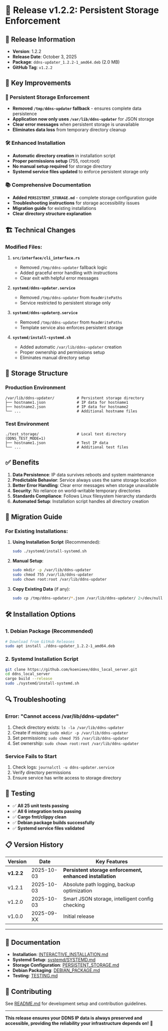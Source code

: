 # 🚀 Release v1.2.2: Persistent Storage Enforcement

## 📅 Release Information
- **Version**: 1.2.2
- **Release Date**: October 3, 2025
- **Package**: `ddns-updater_1.2.2-1_amd64.deb` (2.0 MB)
- **GitHub Tag**: `v1.2.2`

## 🎯 Key Improvements

### 🔧 Persistent Storage Enforcement
- **Removed `/tmp/ddns-updater` fallback** - ensures complete data persistence
- **Application now only uses `/var/lib/ddns-updater`** for JSON storage
- **Clear error messages** when persistent storage is unavailable
- **Eliminates data loss** from temporary directory cleanup

### 🛠️ Enhanced Installation
- **Automatic directory creation** in installation script
- **Proper permissions setup** (755, root:root) 
- **No manual setup required** for storage directory
- **Systemd service files updated** to enforce persistent storage only

### 📚 Comprehensive Documentation
- **Added `PERSISTENT_STORAGE.md`** - complete storage configuration guide
- **Troubleshooting instructions** for storage accessibility issues
- **Migration guide** for existing installations
- **Clear directory structure explanation**

## 🏗️ Technical Changes

### Modified Files:
1. **`src/interface/cli_interface.rs`**
   - Removed `/tmp/ddns-updater` fallback logic
   - Added graceful error handling with instructions
   - Clear exit with helpful error messages

2. **`systemd/ddns-updater.service`**
   - Removed `/tmp/ddns-updater` from `ReadWritePaths`
   - Service restricted to persistent storage only

3. **`systemd/ddns-updater@.service`**
   - Removed `/tmp/ddns-updater` from `ReadWritePaths`
   - Template service also enforces persistent storage

4. **`systemd/install-systemd.sh`**
   - Added automatic `/var/lib/ddns-updater` creation
   - Proper ownership and permissions setup
   - Eliminates manual directory setup

## 📁 Storage Structure

### Production Environment
```
/var/lib/ddns-updater/          # Persistent storage directory
├── hostname1.json              # IP data for hostname1  
├── hostname2.json              # IP data for hostname2
└── ...                         # Additional hostname files
```

### Test Environment  
```
./test_storage/                 # Local test directory (DDNS_TEST_MODE=1)
├── hostname1.json              # Test IP data
└── ...                         # Additional test files
```

## ✅ Benefits

1. **Data Persistence**: IP data survives reboots and system maintenance
2. **Predictable Behavior**: Service always uses the same storage location
3. **Better Error Handling**: Clear error messages when storage unavailable
4. **Security**: No reliance on world-writable temporary directories
5. **Standards Compliance**: Follows Linux filesystem hierarchy standards
6. **Automated Setup**: Installation script handles all directory creation

## 🔄 Migration Guide

### For Existing Installations:
1. **Using Installation Script** (Recommended):
   ```bash
   sudo ./systemd/install-systemd.sh
   ```

2. **Manual Setup**:
   ```bash
   sudo mkdir -p /var/lib/ddns-updater
   sudo chmod 755 /var/lib/ddns-updater
   sudo chown root:root /var/lib/ddns-updater
   ```

3. **Copy Existing Data** (if any):
   ```bash
   sudo cp /tmp/ddns-updater/*.json /var/lib/ddns-updater/ 2>/dev/null || true
   ```

## 🛠️ Installation Options

### 1. Debian Package (Recommended)
```bash
# Download from GitHub Releases
sudo apt install ./ddns-updater_1.2.2-1_amd64.deb
```

### 2. Systemd Installation Script
```bash
git clone https://github.com/koenieee/ddns_local_server.git
cd ddns_local_server
cargo build --release
sudo ./systemd/install-systemd.sh
```

## 🔍 Troubleshooting

### Error: "Cannot access /var/lib/ddns-updater"
1. Check directory exists: `ls -la /var/lib/ddns-updater`
2. Create if missing: `sudo mkdir -p /var/lib/ddns-updater`
3. Set permissions: `sudo chmod 755 /var/lib/ddns-updater`
4. Set ownership: `sudo chown root:root /var/lib/ddns-updater`

### Service Fails to Start
1. Check logs: `journalctl -u ddns-updater.service`
2. Verify directory permissions
3. Ensure service has write access to storage directory

## 🧪 Testing

- ✅ **All 25 unit tests passing**
- ✅ **All 6 integration tests passing**
- ✅ **Cargo fmt/clippy clean**
- ✅ **Debian package builds successfully**
- ✅ **Systemd service files validated**

## 📋 Version History

| Version | Date | Key Features |
|---------|------|--------------|
| **v1.2.2** | 2025-10-03 | **Persistent storage enforcement, enhanced installation** |
| v1.2.1 | 2025-10-03 | Absolute path logging, backup optimization |
| v1.2.0 | 2025-10-03 | Smart JSON storage, intelligent config checking |
| v1.0.0 | 2025-09-XX | Initial release |

---

## 📖 Documentation

- **Installation**: [INTERACTIVE_INSTALLATION.md](INTERACTIVE_INSTALLATION.md)
- **Systemd Setup**: [systemd/SYSTEMD.md](systemd/SYSTEMD.md) 
- **Storage Configuration**: [PERSISTENT_STORAGE.md](PERSISTENT_STORAGE.md)
- **Debian Packaging**: [DEBIAN_PACKAGE.md](DEBIAN_PACKAGE.md)
- **Testing**: [TESTING.md](TESTING.md)

## 🤝 Contributing

See [README.md](README.md) for development setup and contribution guidelines.

---

**This release ensures your DDNS IP data is always preserved and accessible, providing the reliability your infrastructure depends on!** 🎉